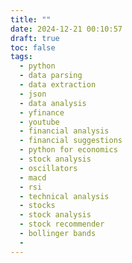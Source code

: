 ```yaml
---
title: ""
date: 2024-12-21 00:10:57
draft: true
toc: false
tags:
  - python
  - data parsing
  - data extraction
  - json
  - data analysis
  - yfinance
  - youtube
  - financial analysis
  - financial suggestions
  - python for economics
  - stock analysis
  - oscillators
  - macd
  - rsi
  - technical analysis
  - stocks
  - stock analysis
  - stock recommender
  - bollinger bands
  - 
---
```




